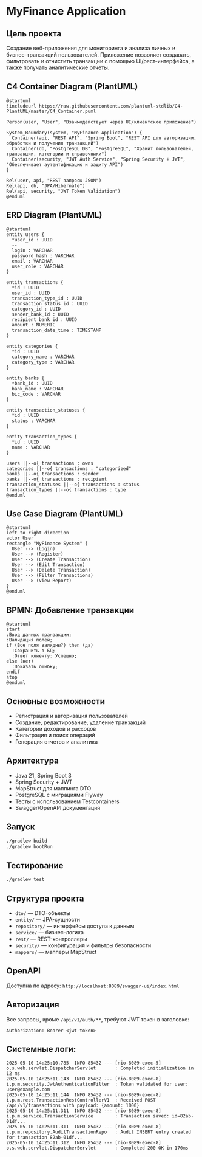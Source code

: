 # MyFinance Application

## Цель проекта

Создание веб-приложения для мониторинга и анализа личных и бизнес-транзакций пользователей. Приложение позволяет создавать, фильтровать и отчистить транзакции с помощью UI/рест-интерфейса, а также получать аналитические отчеты.

## C4 Container Diagram (PlantUML)

```plantuml
@startuml
!includeurl https://raw.githubusercontent.com/plantuml-stdlib/C4-PlantUML/master/C4_Container.puml

Person(user, "User", "Взаимодействует через UI/клиентское приложение")

System_Boundary(system, "MyFinance Application") {
  Container(api, "REST API", "Spring Boot", "REST API для авторизации, обработки и получения транзакций")
  Container(db, "PostgreSQL DB", "PostgreSQL", "Хранит пользователей, транзакции, категории и справочники")
  Container(security, "JWT Auth Service", "Spring Security + JWT", "Обеспечивает аутентификацию и защиту API")
}

Rel(user, api, "REST запросы JSON")
Rel(api, db, "JPA/Hibernate")
Rel(api, security, "JWT Token Validation")
@enduml
```
## ERD Diagram (PlantUML)

```plantuml
@startuml
entity users {
  *user_id : UUID
  --
  login : VARCHAR
  password_hash : VARCHAR
  email : VARCHAR
  user_role : VARCHAR
}

entity transactions {
  *id : UUID
  user_id : UUID
  transaction_type_id : UUID
  transaction_status_id : UUID
  category_id : UUID
  sender_bank_id : UUID
  recipient_bank_id : UUID
  amount : NUMERIC
  transaction_date_time : TIMESTAMP
}

entity categories {
  *id : UUID
  category_name : VARCHAR
  category_type : VARCHAR
}

entity banks {
  *bank_id : UUID
  bank_name : VARCHAR
  bic_code : VARCHAR
}

entity transaction_statuses {
  *id : UUID
  status : VARCHAR
}

entity transaction_types {
  *id : UUID
  name : VARCHAR
}

users ||--o{ transactions : owns
categories ||--o{ transactions : "categorized"
banks ||--o{ transactions : sender
banks ||--o{ transactions : recipient
transaction_statuses ||--o{ transactions : status
transaction_types ||--o{ transactions : type
@enduml
```

## Use Case Diagram (PlantUML)

```plantuml
@startuml
left to right direction
actor User
rectangle "MyFinance System" {
  User --> (Login)
  User --> (Register)
  User --> (Create Transaction)
  User --> (Edit Transaction)
  User --> (Delete Transaction)
  User --> (Filter Transactions)
  User --> (View Report)
}
@enduml
```

## BPMN: Добавление транзакции

```plantuml
@startuml
start
:Ввод данных транзакции;
:Валидация полей;
if (Все поля валидны?) then (да)
  :Сохранить в БД;
  :Ответ клиенту: Успешно;
else (нет)
  :Показать ошибку;
endif
stop
@enduml
```

## Основные возможности
- Регистрация и авторизация пользователей
- Создание, редактирование, удаление транзакций
- Категории доходов и расходов
- Фильтрация и поиск операций
- Генерация отчетов и аналитика

## Архитектура
- Java 21, Spring Boot 3
- Spring Security + JWT
- MapStruct для маппинга DTO
- PostgreSQL с миграциями Flyway
- Тесты с использованием Testcontainers
- Swagger/OpenAPI документация

## Запуск
```bash
./gradlew build
./gradlew bootRun
````

## Тестирование

```bash
./gradlew test
```

## Структура проекта

* `dto/` — DTO-объекты
* `entity/` — JPA-сущности
* `repository/` — интерфейсы доступа к данным
* `service/` — бизнес-логика
* `rest/` — REST-контроллеры
* `security/` — конфигурация и фильтры безопасности
* `mappers/` — мапперы MapStruct

## OpenAPI

Доступна по адресу: `http://localhost:8089/swagger-ui/index.html`

## Авторизация

Все запросы, кроме `/api/v1/auth/**`, требуют JWT токен в заголовке:

```http
Authorization: Bearer <jwt-token>
```

## Системные логи:

```text
2025-05-10 14:25:10.785  INFO 85432 --- [nio-8089-exec-5] o.s.web.servlet.DispatcherServlet       : Completed initialization in 12 ms
2025-05-10 14:25:11.143  INFO 85432 --- [nio-8089-exec-8] i.p.m.security.JwtAuthenticationFilter  : Token validated for user: user@example.com
2025-05-10 14:25:11.144  INFO 85432 --- [nio-8089-exec-8] i.p.m.rest.TransactionRestControllerV1  : Received POST /api/v1/transactions with payload: {amount: 1000}
2025-05-10 14:25:11.311  INFO 85432 --- [nio-8089-exec-8] i.p.m.service.TransactionService        : Transaction saved: id=82ab-01df...
2025-05-10 14:25:11.311  INFO 85432 --- [nio-8089-exec-8] i.p.m.repository.AuditTransactionRepo   : Audit INSERT entry created for transaction 82ab-01df...
2025-05-10 14:25:11.312  INFO 85432 --- [nio-8089-exec-8] o.s.web.servlet.DispatcherServlet       : Completed 200 OK in 170ms
```
